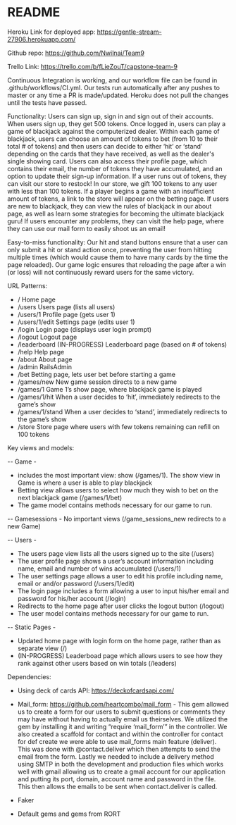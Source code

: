 # README

Heroku Link for deployed app: https://gentle-stream-27906.herokuapp.com/

Github repo: https://github.com/Nwilnai/Team9

Trello Link: https://trello.com/b/fLieZouT/capstone-team-9

Continuous Integration is working, and our workflow file can be found in .github/workflows/CI.yml. Our tests run automatically after any pushes to master or any time a PR is made/updated. Heroku does not pull the changes until the tests have passed.

Functionality: Users can sign up, sign in and sign out of their accounts. When users sign up, they get 500 tokens. Once logged in, users can play a game of blackjack against the computerized dealer. Within each game of blackjack, users can choose an amount of tokens to bet (from 10 to their total # of tokens) and then users can decide to either ‘hit’ or ‘stand’ depending on the cards that they have received, as well as the dealer's single showing card. Users can also access their profile page, which contains their email, the number of tokens they have accumulated, and an option to update their sign-up information. If a user runs out of tokens, they can visit our store to restock! In our store, we gift 100 tokens to any user with less than 100 tokens. If a player begins a game with an insufficient amount of tokens, a link to the store will appear on the betting page. If users are new to blackjack, they can view the rules of blackjack in our about page, as well as learn some strategies for becoming the ultimate blackjack guru! If users encounter any problems, they can visit the help page, where they can use our mail form to easily shoot us an email!

Easy-to-miss functionality: Our hit and stand buttons ensure that a user can only submit a hit or stand action once, preventing the user from hitting multiple times (which would cause them to have many cards by the time the page reloaded). Our game logic ensures that reloading the page after a win (or loss) will not continuously reward users for the same victory. 

URL Patterns:
- /			        Home page
- /users			Users page (lists all users)
- /users/1		        Profile page (gets user 1)
- /users/1/edit	Settings page (edits user 1)
- /login			Login page (displays user login prompt)
- /logout			Logout page
- /leaderboard                  (IN-PROGRESS) Leaderboard page (based on # of tokens)
- /help			        Help page
- /about			About page
- /admin                        RailsAdmin
- /bet                          Betting page, lets user bet before starting a game 
- /games/new	                New game session directs to a new game
- /games/1		        Game 1’s show page, where blackjack game is played
- /games/1/hit	                When a user decides to ‘hit’, immediately redirects to the game’s show
- /games/1/stand	        When a user decides to ‘stand’, immediately redirects to the game’s show
- /store                        Store page where users with few tokens remaining can refill on 100 tokens


Key views and models:

-- Game - 
- includes the most important view: show (/games/1). The show view in Game is where a user is able to play blackjack
- Betting view allows users to select how much they wish to bet on the next blackjack game (/games/1/bet)
- The game model contains methods necessary for our game to run.

-- Gamesessions - No important views (/game_sessions_new redirects to a new Game)

-- Users - 

- The users page view lists all the users signed up to the site (/users)	
- The user profile page shows a user’s account information including name, email and number of wins accumulated (/users/1)
- The user settings page allows a user to edit his profile including name, email or and/or password (/users/1/edit)
- The login page includes a form allowing a user to input his/her email and password for his/her account (/login)
- Redirects to the home page after user clicks the logout button (/logout)
- The user model contains methods necessary for our game to run.

-- Static Pages -
- Updated home page with login form on the home page, rather than as separate view (/)
- (IN-PROGRESS) Leaderboad page which allows users to see how they rank against other users based on win totals (/leaders) 



Dependencies:

- Using deck of cards API: https://deckofcardsapi.com/

- Mail_form: https://github.com/heartcombo/mail_form
        - This gem allowed us to create a form for our users to submit questions or comments they may have without having to actually email us theirselves. We utilized the gem by installing it and writing “require ‘mail_form’” in the controller. We also created a scaffold for contact and within the controller for contact for def create we were able to use mail_forms main feature (deliver). This was done with @contact.deliver which then attempts to send the email from the form. Lastly we needed to include a delivery method using SMTP in both the development and production files which works well with gmail allowing us to create a gmail account for our application and putting its port, domain, account name and password in the file. This then allows the emails to be sent when contact.deliver is called. 

- Faker

- Default gems and gems from RORT
